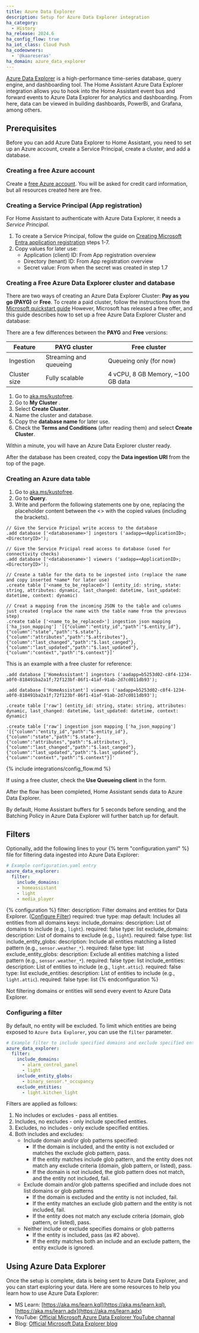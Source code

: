 ```yaml
---
title: Azure Data Explorer
description: Setup for Azure Data Explorer integration
ha_category:
  - History
ha_release: 2024.6
ha_config_flow: true
ha_iot_class: Cloud Push
ha_codeowners:
  - '@kaareseras'
ha_domain: azure_data_explorer
---
```

[Azure Data Explorer](https://azure.microsoft.com/en-us/services/data-explorer/) is a high-performance time-series database, query engine, and dashboarding tool. The Home Assistant Azure Data Explorer integration allows you to hook into the Home Assistant event bus and forward events to Azure Data Explorer for analytics and dashboarding. From here, data can be viewed in building dashboards, PowerBi, and Grafana, among others.
## Prerequisites

Before you can add Azure Data Explorer to Home Assistant, you need to set up an Azure account, create a Service Principal,  create a cluster, and add a database.
### Creating a free Azure account

Create a [free Azure account](https://azure.microsoft.com/). You will be asked for credit card information, but all resources created here are free.

### Creating a Service Principal (App registration)

For Home Assistant to authenticate with Azure Data Explorer, it needs a *Service Principal*.
1. To create a Service Principal, follow the guide on [Creating Microsoft Entra application registration](https://docs.microsoft.com/en-us/azure/data-explorer/provision-azure-ad-app) steps 1-7.
2. Copy values for later use:
    - Application (client) ID: From App registration overview
    - Directory (tenant) ID: From App registration overview
    - Secret value: From when the secret was created in step 1.7

### Creating a Free Azure Data Explorer cluster and database

There are two ways of creating an Azure Data Explorer Cluster: **Pay as you go (PAYG)** or **Free**.
To create a paid cluster, follow the instructions from the [Microsoft quickstart guide](https://docs.microsoft.com/en-us/azure/data-explorer/create-cluster-database-portal)
However, Microsoft has released a free offer, and this guide describes how to set up a free Azure Data Explorer Cluster and database:

There are a few differences between the **PAYG** and **Free** versions:

| Feature         | PAYG cluster           | Free cluster                    |
| --------------- | ---------------------- | ------------------------------- |
| Ingestion       | Streaming and queueing | Queueing only (for now)         |
| Cluster size    | Fully scalable         | 4 vCPU, 8 GB Memory, ~100 GB data |

1. Go to [aka.ms/kustofree](https://aka.ms/kustofree).
2. Go to **My Cluster** .
3. Select **Create Cluster**.
4. Name the cluster and database.
5. Copy the **database name** for later use.
6. Check the **Terms and Conditions** (after reading them) and select **Create Cluster**.

Within a minute, you will have an Azure Data Explorer cluster ready.

After the database has been created, copy the **Data ingestion URI** from the top of the page.

### Creating an Azure data table

1. Go to [aka.ms/kustofree](https://aka.ms/kustofree).
2. Go to **Query**.
3. Write and perform the following statements one by one, replacing the placeholder content between the <> with the copied values (including the brackets).

```KQL
// Give the Service Pricipal write access to the database
.add database ['<databasename>'] ingestors ('aadapp=<ApplicationID>;<DirectoryID>');

// Give the Service Pricipal read access to database (used for connectivity checks) 
.add database ['<databasename>'] viewers ('aadapp=<ApplicationID>;<DirectoryID>');

// Create a table for the data to be ingested into (replace the name and copy inserted *name* for later use)
.create table ['<name_to_be_replaced>'] (entity_id: string, state: string, attributes: dynamic, last_changed: datetime, last_updated: datetime, context: dynamic)

// Creat a mapping from the incoming JSON to the table and columns just created (replace the name with the table name from the previous step)
.create table ['<name_to_be_replaced>'] ingestion json mapping ['ha_json_mapping'] '[{"column":"entity_id","path":"$.entity_id"},{"column":"state","path":"$.state"},{"column":"attributes","path":"$.attributes"},{"column":"last_changed","path":"$.last_canged"},{"column":"last_updated","path":"$.last_updated"},{"column":"context","path":"$.context"}]'
```

This is an example with a free cluster for reference:

```KQL
.add database ['HomeAssistant'] ingestors ('aadapp=b5253d02-c8f4-1234-a0f0-818491ba2a1f;72f123bf-86f1-41af-91ab-2d7cd011db93');

.add database ['HomeAssistant'] viewers ('aadapp=b5253d02-c8f4-1234-a0f0-818491ba2a1f;72f123bf-86f1-41af-91ab-2d7cd011db93');

.create table ['raw'] (entity_id: string, state: string, attributes: dynamic, last_changed: datetime, last_updated: datetime, context: dynamic)

.create table ['raw'] ingestion json mapping ['ha_json_mapping'] '[{"column":"entity_id","path":"$.entity_id"},{"column":"state","path":"$.state"},{"column":"attributes","path":"$.attributes"},{"column":"last_changed","path":"$.last_canged"},{"column":"last_updated","path":"$.last_updated"},{"column":"context","path":"$.context"}]'
```



{% include integrations/config_flow.md %}

If using a free cluster, check the **Use Queueing client** in the form.

After the flow has been completed, Home Assistant sends data to Azure Data Explorer. 

By default, Home Assistant buffers for 5 seconds before sending, and the Batching Policy in Azure Data Explorer will further batch up for default.

## Filters

Optionally, add the following lines to your {% term "configuration.yaml" %} file for filtering data ingested into Azure Data Explorer:

```yaml
# Example configuration.yaml entry
azure_data_explorer:
  filter:
    include_domains:
    - homeassistant
    - light
    - media_player
```

{% configuration %}
filter:
  description: Filter domains and entities for Data Explorer. ([Configure Filter](#configure-filter))
  required: true
  type: map
  default: Includes all entities from all domains
  keys:
    include_domains:
      description: List of domains to include (e.g., `light`).
      required: false
      type: list
    exclude_domains:
      description: List of domains to exclude (e.g., `light`).
      required: false
      type: list
    include_entity_globs:
      description: Include all entities matching a listed pattern (e.g., `sensor.weather_*`).
      required: false
      type: list
    exclude_entity_globs:
      description: Exclude all entities matching a listed pattern (e.g., `sensor.weather_*`).
      required: false
      type: list
    include_entities:
      description: List of entities to include (e.g., `light.attic`).
      required: false
      type: list
    exclude_entities:
      description: List of entities to include (e.g., `light.attic`).
      required: false
      type: list
{% endconfiguration %}

<div class='note warning'>
Not filtering domains or entities will send every event to Azure Data Explorer.
</div>


### Configuring a filter

By default, no entity will be excluded. To limit which entities are being exposed to `Azure Data Explorer`, you can use the `filter` parameter.

```yaml
# Example filter to include specified domains and exclude specified entities
azure_data_explorer:
  filter:
    include_domains:
      - alarm_control_panel
      - light
    include_entity_globs:
      - binary_sensor.*_occupancy
    exclude_entities:
      - light.kitchen_light
```

Filters are applied as follows:

1. No includes or excludes - pass all entities.
2. Includes, no excludes - only include specified entities.
3. Excludes, no includes - only exclude specified entities.
4. Both includes and excludes:
   - Include domain and/or glob patterns specified:
      - If the domain is included, and the entity is not excluded or matches the exclude glob pattern, pass.
      - If the entity matches include glob pattern, and the entity does not match any exclude criteria (domain, glob pattern, or listed), pass.
      - If the domain is not included, the glob pattern does not match, and the entity not included, fail.
   - Exclude domain and/or glob patterns specified and include does not list domains or glob patterns
      - If the domain is excluded and the entity is not included, fail.
      - If the entity matches an exclude glob pattern and the entity is not included, fail.
      - If the entity does not match any exclude criteria (domain, glob pattern, or listed), pass.
   - Neither include or exclude specifies domains or glob patterns
      - If the entity is included, pass (as #2 above).
      - If the entity matches both an include and an exclude pattern, the entity exclude is ignored.


## Using Azure Data Explorer

Once the setup is complete, data is being sent to Azure Data Explorer, and you can start exploring your data.
Here are some resources to help you learn how to use Azure Data Explorer:

- MS Learn: [https://aka.ms/learn.kql](https://aka.ms/learn.kql), [https://aka.ms/learn.adx](https://aka.ms/learn.adx)
- YouTube: [Official Microsoft Azure Data Explorer YouTube channal](https://www.youtube.com/channel/UCPgPN-0DLaImaaDR_TtKR8A)
- Blog: [Official Microsoft Data Explorer blog](https://techcommunity.microsoft.com/t5/azure-data-explorer-blog/bg-p/AzureDataExplorer)
